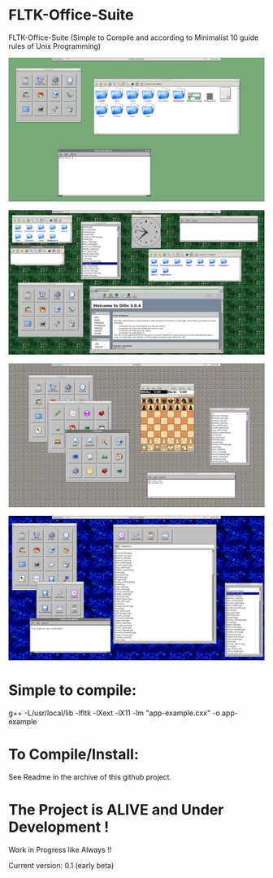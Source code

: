 # FLTK-Office-Suite
FLTK-Office-Suite (Simple to Compile and according to Minimalist 10 guide rules of Unix Programming)

![FLTK OFFICE SUITE](https://github.com/spartrekus/FLTK-Office-Suite/blob/master/floffice-0.1.png) 

![Desktop in Action](https://raw.githubusercontent.com/spartrekus/FLTK-Office-Suite/master/floffice-desktop-0.1.png)

![FLTK Applications](https://raw.githubusercontent.com/spartrekus/FLTK-Office-Suite/master/floffice.desktop2.png)

![FLEXPLORER](https://raw.githubusercontent.com/spartrekus/FLTK-Office-Suite/master/floffice.desktop3.flexplorer.png)


# Simple to compile:
g++ -L/usr/local/lib -lfltk -lXext -lX11 -lm  "app-example.cxx"  -o app-example

# To Compile/Install:
See Readme in the archive of this github project.

# The Project is ALIVE and Under Development !
Work in Progress like Always !! 

Current version: 0.1 (early beta)


